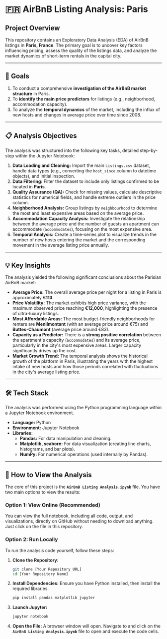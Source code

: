 # 🇫🇷 AirBnB Listing Analysis: Paris

## Project Overview
This repository contains an Exploratory Data Analysis (EDA) of AirBnB listings in **Paris, France**. The primary goal is to uncover key factors influencing pricing, assess the quality of the listings data, and analyze the market dynamics of short-term rentals in the capital city.

---

## 🎯 Goals

1.  To conduct a comprehensive **investigation of the AirBnB market structure** in Paris.
2.  To **identify the main price predictors** for listings (e.g., neighborhood, accommodation capacity).
3.  To analyze the **temporal dynamics** of the market, including the influx of new hosts and changes in average price over time since 2008.

---

## 📋 Analysis Objectives

The analysis was structured into the following key tasks, detailed step-by-step within the Jupyter Notebook:

1.  **Data Loading and Cleaning:** Import the main `Listings.csv` dataset, handle data types (e.g., converting the `host_since` column to datetime objects), and initial inspection.
2.  **Data Filtering:** Filter the dataset to include only listings confirmed to be located in **Paris**.
3.  **Quality Assurance (QA):** Check for missing values, calculate descriptive statistics for numerical fields, and handle extreme outliers in the price column.
4.  **Neighborhood Analysis:** Group listings by `neighbourhood` to determine the most and least expensive areas based on the average price.
5.  **Accommodation Capacity Analysis:** Investigate the relationship between the average price and the number of guests an apartment can accommodate (`accommodates`), focusing on the most expensive area.
6.  **Temporal Analysis:** Create a time-series plot to visualize trends in the number of new hosts entering the market and the corresponding movement in the average listing price annually.

---

## 💡 Key Insights

The analysis yielded the following significant conclusions about the Parisian AirBnB market:

* **Average Price:** The overall average price per night for a listing in Paris is approximately **€113**.
* **Price Volatility:** The market exhibits high price variance, with the maximum observed price reaching **€12,000**, highlighting the presence of ultra-luxury listings.
* **Most Affordable Areas:** The most budget-friendly neighborhoods for renters are **Menilmontant** (with an average price around €75) and **Buttes-Chaumont** (average price around €83).
* **Capacity as a Predictor:** There is a **strong positive correlation** between the apartment's capacity (`accommodates`) and its average price, particularly in the city's most expensive areas. Larger capacity significantly drives up the cost.
* **Market Growth Trend:** The temporal analysis shows the historical growth of the platform in Paris, illustrating the years with the highest intake of new hosts and how those periods correlated with fluctuations in the city's average listing price.

---

## 🛠️ Tech Stack

The analysis was performed using the Python programming language within a Jupyter Notebook environment.

* **Language:** Python
* **Environment:** Jupyter Notebook
* **Libraries:**
    * **Pandas:** For data manipulation and cleaning.
    * **Matplotlib, seaborn:** For data visualization (creating line charts, histograms, and bar plots).
    * **NumPy:** For numerical operations (used internally by Pandas).

---

## 🚀 How to View the Analysis

The core of this project is the **`AirBnB Listing Analysis.ipynb`** file. You have two main options to view the results:

### Option 1: View Online (Recommended)
You can view the full notebook, including all code, output, and visualizations, directly on GitHub without needing to download anything. Just click on the file in this repository.

### Option 2: Run Locally

To run the analysis code yourself, follow these steps:

1.  **Clone the Repository:**
    ```bash
    git clone [Your Repository URL]
    cd [Your Repository Name]
    ```
2.  **Install Dependencies:** Ensure you have Python installed, then install the required libraries.
    ```bash
    pip install pandas matplotlib jupyter
    ```
3.  **Launch Jupyter:**
    ```bash
    jupyter notebook
    ```
4.  **Open the File:** A browser window will open. Navigate to and click on the **`AirBnB Listing Analysis.ipynb`** file to open and execute the code cells.
